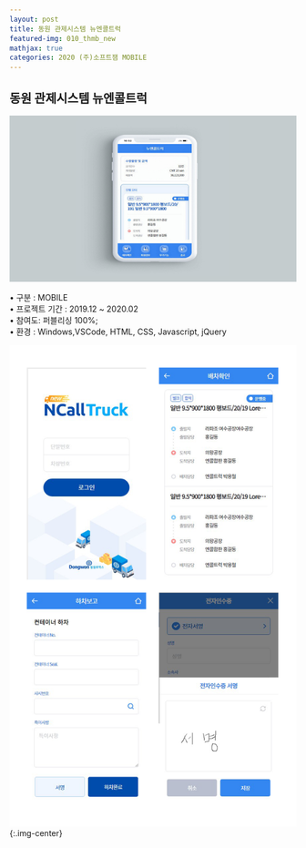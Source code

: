 ```yaml
---
layout: post
title: 동원 관제시스템 뉴엔콜트럭 
featured-img: 010_thmb_new
mathjax: true
categories: 2020 (주)소프트잼 MOBILE
---
```


## 동원 관제시스템 뉴엔콜트럭 

![010_thmb_new](/assets/img/posts/010_thmb_new.jpg)  

• 구분 : MOBILE  
• 프로젝트 기간 : 2019.12 ~ 2020.02  
• 참여도: 퍼블리싱 100%;  
• 환경 : Windows,VSCode, HTML, CSS, Javascript, jQuery  

![010_new_dongwon_list](/images/010_new_dongwon_list.png){:.img-center} 
